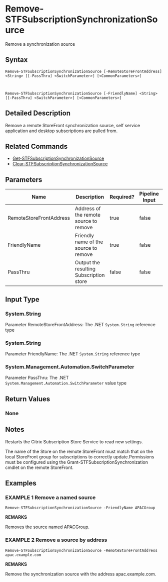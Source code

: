 ﻿# Remove-STFSubscriptionSynchronizationSource

Remove a synchronization source

## Syntax

```
Remove-STFSubscriptionSynchronizationSource [-RemoteStoreFrontAddress] <String> [[-PassThru] <SwitchParameter>] [<CommonParameters>]



Remove-STFSubscriptionSynchronizationSource [-FriendlyName] <String> [[-PassThru] <SwitchParameter>] [<CommonParameters>]
```

## Detailed Description

Remove a remote StoreFront synchronization source, self service application and desktop subscriptions are pulled from.

## Related Commands

* [Get-STFSubscriptionSynchronizationSource](Get-STFSubscriptionSynchronizationSource.md)
* [Clear-STFSubscriptionSynchronizationSource](Clear-STFSubscriptionSynchronizationSource.md)

## Parameters

| Name   | Description | Required? | Pipeline Input | Default Value |
| --- | --- | --- | --- | --- |
|RemoteStoreFrontAddress|Address of the remote source to remove|true|false| |
|FriendlyName|Friendly name of the source to remove|true|false| |
|PassThru|Output the resulting Subscription store|false|false| |

## Input Type

### System.String

Parameter RemoteStoreFrontAddress: The .NET `System.String` reference type

### System.String

Parameter FriendlyName: The .NET `System.String` reference type

### System.Management.Automation.SwitchParameter

Parameter PassThru: The .NET `System.Management.Automation.SwitchParameter` value type

## Return Values

### None

## Notes

Restarts the Citrix Subscription Store Service to read new settings.


The name of the Store on the remote StoreFront must match that on the local StoreFront group for subscriptions to correctly update.Permissions must be configured using the Grant-STFSubscriptionSynchronization cmdlet on the remote StoreFront.

## Examples

### EXAMPLE 1 Remove a named source

```
Remove-STFSubscriptionSynchronizationSource -FriendlyName APACGroup
```

**REMARKS**

Removes the source named APACGroup.

### EXAMPLE 2 Remove a source by address

```
Remove-STFSubscriptionSynchronizationSource -RemoteStoreFrontAddress apac.example.com
```

**REMARKS**

Remove the synchronization source with the address apac.example.com.
